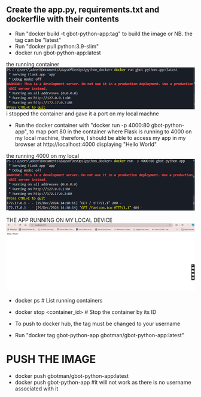 ## Create the app.py, requirements.txt and dockerfile with their contents
- Run "docker build -t gbot-python-app:tag" to build the image
or NB. the tag can be "latest"
- Run "docker pull python:3.9-slim"
- docker run gbot-python-app:latest

the running container
![runnng container](image.png)
i stopped the container and gave it a port on my local machne

- Run the docker container with "docker run -p 4000:80 gbot-python-app", to map port 80 in the container where Flask is running to 4000 on my local machine, therefore, I should be able to access my app in my browser at http://localhost:4000 displaying "Hello World"

the running 4000 on my local
![the running 4000 on my local](image-1.png)

THE APP RUNNING ON MY LOCAL DEVICE
![Hello World](image-2.png)

- docker ps  # List running containers
- docker stop <container_id>  # Stop the container by its ID


- To push to docker hub, the tag must be changed to your username
- Run "docker tag gbot-python-app gbotman/gbot-python-app:latest"

# PUSH THE IMAGE
- docker push gbotman/gbot-python-app:latest
- docker push gbot-python-app #it will not work as there is no username associated with it

